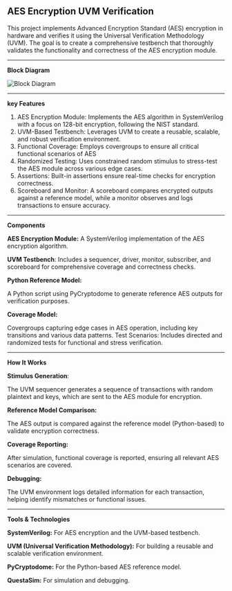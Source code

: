 **AES Encryption UVM Verification**
----------------------------------

This project implements Advanced Encryption Standard (AES) encryption in hardware and verifies it using the Universal Verification Methodology (UVM). The goal is to create a comprehensive testbench that thoroughly validates the functionality and correctness of the AES encryption module.
______________________________________________________________________________________________________________________________________________________________

**Block Diagram**

![Block Diagram](https://github.com/user-attachments/assets/3877c60d-d095-4e0f-b1e1-fc2dbe4a61fc)

_______________________________________________________________________________________________________________________________________________________________
**key Features**

1. AES Encryption Module: Implements the AES algorithm in SystemVerilog with a focus on 128-bit encryption, following the NIST standard.
2. UVM-Based Testbench: Leverages UVM to create a reusable, scalable, and robust verification environment.
3. Functional Coverage: Employs covergroups to ensure all critical functional scenarios of AES 
4. Randomized Testing: Uses constrained random stimulus to stress-test the AES module across various edge cases.
5. Assertions: Built-in assertions ensure real-time checks for encryption correctness.
6. Scoreboard and Monitor: A scoreboard compares encrypted outputs against a reference model, while a monitor observes and logs transactions to ensure accuracy.
______________________________________________________________________________________________________________________________________________________________


**Components**

**AES Encryption Module:** 
A SystemVerilog implementation of the AES encryption algorithm.

**UVM Testbench**: 
Includes a sequencer, driver, monitor, subscriber, and scoreboard for comprehensive coverage and correctness checks.

**Python Reference Model:** 

A Python script using PyCryptodome to generate reference AES outputs for verification purposes.

**Coverage Model:** 

Covergroups capturing edge cases in AES operation, including key transitions and various data patterns.
Test Scenarios: Includes directed and randomized tests for functional and stress verification.
______________________________________________________________________________________________________________________________________________________________

**How It Works**

**Stimulus Generation**: 

The UVM sequencer generates a sequence of transactions with random plaintext and keys, which are sent to the AES module for encryption.

**Reference Model Comparison:**

 The AES output is compared against the reference model (Python-based) to validate encryption correctness.
 
**Coverage Reporting:** 

After simulation, functional coverage is reported, ensuring all relevant AES scenarios are covered.

**Debugging:** 

The UVM environment logs detailed information for each transaction, helping identify mismatches or functional issues.
______________________________________________________________________________________________________________________________________________________________

**Tools & Technologies**

**SystemVerilog:** For AES encryption and the UVM-based testbench.

**UVM (Universal Verification Methodology):** For building a reusable and scalable verification environment.

**PyCryptodome:**  For the Python-based AES reference model.

**QuestaSim:** For simulation and debugging.
